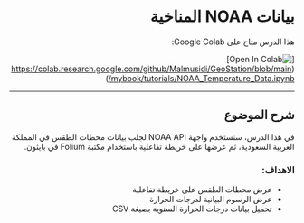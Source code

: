 <div dir="rtl">

# بيانات NOAA المناخية



 هذا الدرس متاح على Google Colab:

[![Open In Colab](https://colab.research.google.com/assets/colab-badge.svg)] (https://colab.research.google.com/github/Malmusidi/GeoStation/blob/main/mybook/tutorials/NOAA_Temperature_Data.ipynb)

---



## شرح الموضوع

في هذا الدرس، سنستخدم واجهة NOAA API لجلب بيانات محطات الطقس في المملكة العربية السعودية، ثم عرضها على خريطة تفاعلية باستخدام مكتبة Folium في بايثون.

### الاهداف:

- عرض محطات الطقس على خريطة تفاعلية
- عرض الرسوم البيانية لدرجات الحرارة
- تحميل بيانات درجات الحرارة السنوية بصيغة CSV

</div>
